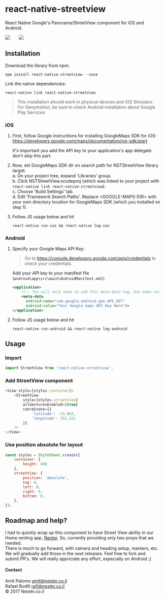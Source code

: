 
# react-native-streetview

React Native Google's Panorama/StreetView component for iOS and Android.

![](http://i.imgur.com/PTFla6o.png)&emsp;&emsp;![](http://i.imgur.com/O3uzwrC.png)

## Installation

Download the library from npm:

```
npm install react-native-streetview --save
```

Link the native dependencies:

```
react-native link react-native-streetview
```

   >This installation should work in physical devices and iOS Simulator. For Genymotion, be sure to check Android installation about Google Play Services

### iOS

1. First, follow Google instructions for installing GoogleMaps SDK for iOS:
		https://developers.google.com/maps/documentation/ios-sdk/start

	It's important you add the API key to your application's app delegate. don't skip this part.

2. Now, set GoogleMaps SDK dir on search path for NSTStreetView library target:  
	a. On your project tree, expand 'Libraries' group.  
	b. Click NSTStreetView.xcodeproj (which was linked to your project with `react-native link react-native-streetview`).  
	c. Choose 'Build Settings' tab.  
	d. Edit 'Framework Search Paths'. Replace &lt;GOOGLE-MAPS-DIR&gt; with your own directory location for GoogleMaps SDK (which you installed on step 1).  

3. Follow JS usage below and hit  
	```
	react-native run-ios && react-native log-ios
	```

### Android
1. Specify your Google Maps API Key:
    > Go to https://console.developers.google.com/apis/credentials to check your credentials.

   Add your API key to your manifest file (`android\app\src\main\AndroidManifest.xml`):

   ```xml
   <application>
       <!-- You will only need to add this meta-data tag, but make sure it's a child of application -->
       <meta-data
         android:name="com.google.android.geo.API_KEY"
         android:value="Your Google maps API Key Here"/>
   </application>
   ```

2. Follow JS usage below and hit  
	```
	react-native run-android && react-native log-android
	```

## Usage

### Import
```javascript
import StreetView from 'react-native-streetview';
```

### Add StreetView component
```javascript
<View style={styles.container}>
	<StreetView
		style={styles.streetView}
		allGesturesEnabled={true}
		coordinate={{
			'latitude': -33.852,
			'longitude': 151.211
		}}
	/>
</View>
```

### Use position absolute for layout
```javascript
const styles = StyleSheet.create({
	container: {
		height: 400
	},
	streetView: {
		position: 'absolute',
		top: 0,
		left: 0,
		right: 0,
		bottom: 0,
	},
});
```

## Roadmap and help?
I had to quickly wrap up this component to have Street View ability in our Home renting app, [Nester](http://nester.co.il).
So, currently providing only two props that we needed.  
There is much to go forward, with camera and heading setup, markers, etc. We will gradually add those in the next releases.
Feel free to fork and submit PR's. We will really appriciate any effort, especially on Android ;(  

#### Contact
Amit Palomo <amit@nester.co.il>  
Rafael Bodill <rafi@nester.co.il>  
© 2017 Nester.co.il
